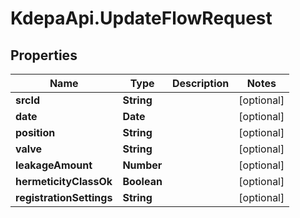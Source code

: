 # KdepaApi.UpdateFlowRequest

## Properties

Name | Type | Description | Notes
------------ | ------------- | ------------- | -------------
**srcId** | **String** |  | [optional] 
**date** | **Date** |  | [optional] 
**position** | **String** |  | [optional] 
**valve** | **String** |  | [optional] 
**leakageAmount** | **Number** |  | [optional] 
**hermeticityClassOk** | **Boolean** |  | [optional] 
**registrationSettings** | **String** |  | [optional] 


